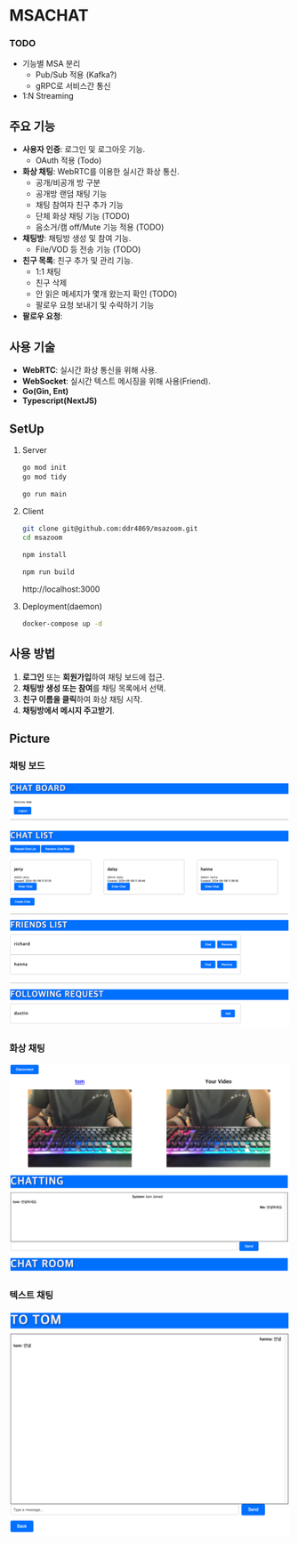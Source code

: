# MSACHAT

### TODO
- 기능별 MSA 분리
    - Pub/Sub 적용 (Kafka?)
    - gRPC로 서비스간 통신
- 1:N Streaming

## 주요 기능 
- **사용자 인증**: 로그인 및 로그아웃 기능.
    - OAuth 적용 (Todo)
- **화상 채팅**: WebRTC를 이용한 실시간 화상 통신.
    - 공개/비공개 방 구분
    - 공개방 랜덤 채팅 기능
    - 채팅 참여자 친구 추가 기능
    - 단체 화상 채팅 기능 (TODO)
    - 음소거/캠 off/Mute 기능 적용 (TODO)
- **채팅방**: 채팅방 생성 및 참여 기능.
    - File/VOD 등 전송 기능 (TODO)
- **친구 목록**: 친구 추가 및 관리 기능.
    - 1:1 채팅
    - 친구 삭제
    - 안 읽은 메세지가 몇개 왔는지 확인 (TODO)
    - 팔로우 요청 보내기 및 수락하기 기능
- **팔로우 요청**: 

## 사용 기술

- **WebRTC**: 실시간 화상 통신을 위해 사용.
- **WebSocket**: 실시간 텍스트 메시징을 위해 사용(Friend).
- **Go(Gin, Ent)**
- **Typescript(NextJS)**

## SetUp

1. Server
    ```bash
    go mod init
    go mod tidy
    ```
    ```bash
    go run main
    ```

2. Client
    ```bash
    git clone git@github.com:ddr4869/msazoom.git
    cd msazoom
    ```
    ```bash
    npm install
    ```
    ```bash
    npm run build
    ```
    http://localhost:3000

3. Deployment(daemon)
    ```bash
    docker-compose up -d
    ``` 


## 사용 방법

1. **로그인** 또는 **회원가입**하여 채팅 보드에 접근.
2. **채팅방 생성 또는 참여**를 채팅 목록에서 선택.
3. **친구 이름을 클릭**하여 화상 채팅 시작.
4. **채팅방에서 메시지 주고받기**.

## Picture

### 채팅 보드
![채팅 보드](./docs/picture/dashboard.png)

### 화상 채팅
![화상 채팅](./docs/picture/chat.png)

### 텍스트 채팅
![텍스트 채팅](./docs/picture/message.png)